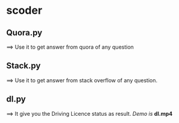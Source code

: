 # scoder
## Quora.py
==> Use it to get answer from quora of any question
## Stack.py
==> Use it to get answer from stack overflow of any question.
## dl.py
==> It give you the Driving Licence status as result. *Demo is* **dl.mp4**

